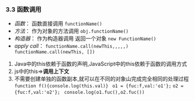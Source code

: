 ### 3.3 函数调用
+ *函数*： 函数直接调用  `functionName()`
+ *方法*： 作为对象的方法调用 `obj.functionName()`
+ *构造器*： 作为构造器调用 返回一个对象  `new FunctionName()`
+ *apply call*：  `functionName.call(newThis,,,,,)   functionName.call(newThis, [])`
 
 
 
 
 1. Java中的this依赖于函数的声明,JavaScript中的this依赖于函数的调用方式
 2. js中的this=>**调用上下文**
 3. 不需要创建单独的函数副本,就可以在不同的对象山完成完全相同的处理过程 
      `function f(){console.log(this.val)} `
      `o1 = {fuc:f,val:'o1'};`
      `o2 = {fuc:f,val:'o2'};` 
      ` console.log(o1.fuc(),o2.fuc())`
